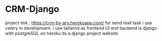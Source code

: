 # CRM-Django 
project link : https://crm-by-arv.herokuapp.com/
for send mail task i use celery in development.
i use tailwind as frontend UI and backend is django with postgreSQL on heroku its a django project website

